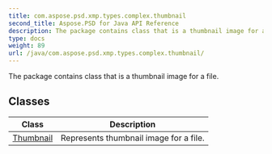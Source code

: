 ```yaml
---
title: com.aspose.psd.xmp.types.complex.thumbnail
second_title: Aspose.PSD for Java API Reference
description: The package contains class that is a thumbnail image for a file.
type: docs
weight: 89
url: /java/com.aspose.psd.xmp.types.complex.thumbnail/
---
```



The package contains class that is a thumbnail image for a file.


## Classes

| Class | Description |
| --- | --- |
| [Thumbnail](../com.aspose.psd.xmp.types.complex.thumbnail/thumbnail) | Represents thumbnail image for a file. |
